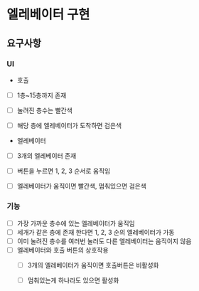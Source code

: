 # 엘레베이터 구현

## 요구사항
### UI
- 호출
- [ ] 1층~15층까지 존재
- [ ] 눌려진 층수는 빨간색
- [ ] 해당 층에 엘레베이터가 도착하면 검은색


- 엘레베이터
- [ ] 3개의 엘레베이터 존재
- [ ] 버튼을 누르면 1, 2, 3 순서로 움직임
- [ ] 엘레베이터가 움직이면 빨간색, 멈춰있으면 검은색


### 기능
- [ ] 가장 가까운 층수에 있는 엘레베이터가 움직임
- [ ] 세개가 같은 층에 존재 한다면 1, 2, 3 순의 엘레베이터가 가동 
- [ ] 이미 눌려진 층수를 여러번 눌러도 다른 엘레베이터는 움직이지 않음
- [ ] 엘레베이터와 호출 버튼의 상호작용 
  - [ ] 3개의 엘레베이터가 움직이면 호출버튼은 비활성화
  - [ ] 멈춰있는게 하나라도 있으면 활성화 


